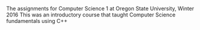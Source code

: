 The assignments for Computer Science 1 at Oregon State University, Winter 2016
This was an introductory course that taught Computer Science fundamentals using C++
